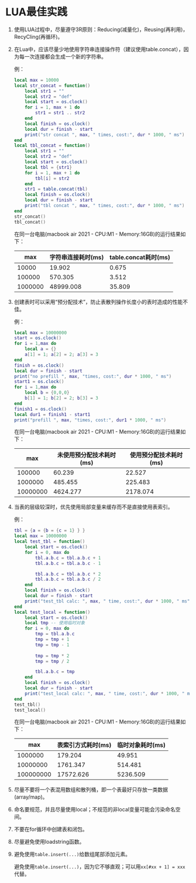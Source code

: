 # LUA最佳实践

1. 使用LUA过程中，尽量遵守3R原则：Reducing(减量化)，Reusing(再利用)，RecyCling(再循环)。

2. 在Lua中，应该尽量少地使用字符串连接操作符（建议使用table.concat），因为每一次连接都会生成一个新的字符串。

   例：

   ```lua
   local max = 10000
   local str_concat = function()
       local str1 = ""
       local str2 = "def"
       local start = os.clock()
       for i = 1, max + 1 do
           str1 = str1 .. str2
       end
       local finish = os.clock()
       local dur = finish - start
       print("str concat ", max, " times, cost:", dur * 1000, " ms")
   end
   local tbl_concat = function()
       local str1 = ""
       local str2 = "def"
       local start = os.clock()
       local tbl = {str1}
       for i = 1, max + 1 do
           tbl[i] = str2
       end
       str1 = table.concat(tbl)
       local finish = os.clock()
       local dur = finish - start
       print("tbl concat ", max, " times, cost:", dur * 1000, " ms")
   end
   str_concat()
   tbl_concat()
   ```

   在同一台电脑(macbook air 2021 - CPU:M1 - Memory:16GB)的运行结果如下：
   
   | max     | 字符串连接耗时(ms) | table.concat耗时(ms) |
   | ------- | ------------------ | -------------------- |
   | 10000   | 19.902             | 0.675                |
   | 100000  | 570.305            | 3.512                |
   | 1000000 | 48999.008          | 35.809               |

3. 创建表时可以采用“预分配技术”，防止表散列操作长度小的表时造成的性能不佳。

   例：

   ```lua
   local max = 10000000
   start = os.clock()
   for i = 1,max do
       local a = {}
       a[1] = 1; a[2] = 2; a[3] = 3
   end
   finish = os.clock()
   local dur = finish - start
   print("no prefill ", max, "times, cost:", dur * 1000, " ms")
   start1 = os.clock()
   for i = 1,max do
       local b = {0,0,0}
       b[1] = 1; b[2] = 2; b[3] = 3
   end
   finish1 = os.clock()
   local dur1 = finish1 - start1
   print("prefill ", max, "times, cost:", dur1 * 1000, " ms")
   ```

   在同一台电脑(macbook air 2021 - CPU:M1 - Memory:16GB)的运行结果如下：

   | max      | 未使用预分配技术耗时(ms) | 使用预分配技术耗时(ms) |
   | -------- | ------------------------ | ---------------------- |
   | 100000   | 60.239                   | 22.527                 |
   | 1000000  | 485.455                  | 225.483                |
   | 10000000 | 4624.277                 | 2178.074               |

6. 当表的层级较深时，优先使用局部变量来缓存而不是直接使用表索引。

   例：

   ```lua
   tbl = {a = {b = {c = 1} } }
   local max = 10000000
   local test_tbl = function()
       local start = os.clock()
       for i = 0, max do 
           tbl.a.b.c = tbl.a.b.c + 1
           tbl.a.b.c = tbl.a.b.c - 1
   
           tbl.a.b.c = tbl.a.b.c * 2
           tbl.a.b.c = tbl.a.b.c / 2
       end
       local finish = os.clock()
       local dur = finish - start
       print("test_tbl calc: ", max, " time, cost:", dur * 1000, " ms")
   end
   local test_local = function()
       local start = os.clock()
       local tmp -- 使用临时对象
       for i = 0, max do
           tmp = tbl.a.b.c
           tmp = tmp + 1
           tmp = tmp - 1
           
           tmp = tmp * 2
           tmp = tmp / 2
   
           tbl.a.b.c = tmp
       end
       local finish = os.clock()
       local dur = finish - start
       print("test_local calc: ", max, " time, cost:", dur * 1000, " ms")
   end
   test_tbl()
   test_local()
   ```

   在同一台电脑(macbook air 2021 - CPU:M1 - Memory:16GB)的运行结果如下：

   | max       | 表索引方式耗时(ms) | 临时对象耗时(ms) |
   | --------- | ------------------ | ---------------- |
   | 1000000   | 179.204            | 49.951           |
   | 10000000  | 1761.347           | 514.481          |
   | 100000000 | 17572.626          | 5236.509         |

7. 尽量不要将一个表混用数组和散列桶，即一个表最好只存放一类数据(array/map)。

6. 命名要规范，并且尽量使用local；不规范的非local变量可能会污染命名空间。

7. 不要在for循环中创建表和闭包。

8. 尽量避免使用loadstring函数。

9. 避免使用`table.insert(...)`给数组尾部添加元素。

   避免使用`table.insert(...)`，因为它不够直观；可以用`xx[#xx + 1] = xxx`代替。

    

